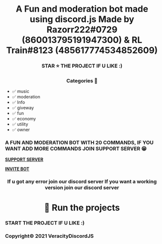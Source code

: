 <h1 align='center'> A Fun and moderation bot made using discord.js 
 Made by Razorr222#0729 (860013795191947300) & RL Train#8123 (485617774534852609)</h1> 


<h3 align='center'> STAR ⭐ THE PROJECT IF U LIKE :) </h3>

 <h3 align='center'> Categories 📑 </h3>


- ✅ music 
- ✅ moderation 
- ✅ Info
- ✅ giveway
- ✅ fun
- ✅ economy 
- ✅ utility   
- ✅ owner

 


   
<h3> A FUN AND MODERATION BOT WITH 20 COMMANDS, IF YOU WANT ADD MORE COMMANDS JOIN SUPPORT SERVER 😁 </h3>
 </a> </div>

**[SUPPORT SERVER](https://discord.gg/2HhHtuVwuA)**

**[INVITE BOT](https://discord.com/api/oauth2/authorize?client_id=907554747261804556&permissions=8&scope=bot%20applications.commands)**


<h3  align='center'>If u got any error join our discord server
 If you want a working version join our discord server </h3>

<h1 align='center'> 💨 Run the projects  </h1>
 
### START THE PROJECT IF U LIKE :)
### Copyright©️ 2021 VeracityDiscordJS
